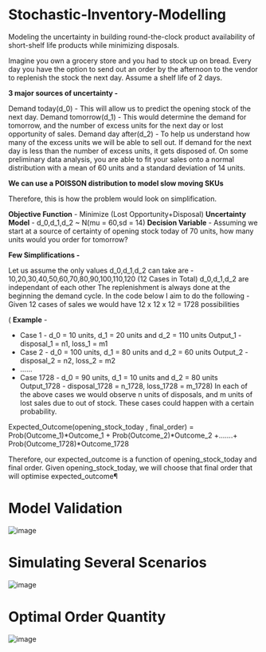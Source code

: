 # Stochastic-Inventory-Modelling
Modeling the uncertainty in building round-the-clock product availability of short-shelf life products while minimizing disposals.

Imagine you own a grocery store and you had to stock up on bread. Every day you have the option to send out an order by the afternoon to the vendor to replenish the stock the next day. Assume a shelf life of 2 days.

**3 major sources of uncertainty -**

Demand today(d_0) - This will allow us to predict the opening stock of the next day.
Demand tomorrow(d_1) - This would determine the demand for tomorrow, and the number of excess units for the next day or lost opportunity of sales.
Demand day after(d_2) - To help us understand how many of the excess units we will be able to sell out. If demand for the next day is less than the number of excess units, it gets disposed of.
On some preliminary data analysis, you are able to fit your sales onto a normal distribution with a mean of 60 units and a standard deviation of 14 units.

**We can use a POISSON distribution to model slow moving SKUs**

Therefore, this is how the problem would look on simplification.

**Objective Function** - Minimize (Lost Opportunity+Disposal)
**Uncertainty Model** - d_0,d_1,d_2 ~ N(mu = 60,sd = 14)
**Decision Variable** - Assuming we start at a source of certainty of opening stock today of 70 units, how many units would you order for tomorrow?

**Few Simplifications -**

Let us assume the only values d_0,d_1,d_2 can take are - 10,20,30,40,50,60,70,80,90,100,110,120 (12 Cases in Total)
d_0,d_1,d_2 are independant of each other
The replenishment is always done at the beginning the demand cycle.
In the code below I aim to do the following - Given 12 cases of sales we would have 12 x 12 x 12 = 1728 possibilities

( **Example** -

- Case 1 - d_0 = 10 units, d_1 = 20 units and d_2 = 110 units Output_1 - disposal_1 = n1, loss_1 = m1
- Case 2 - d_0 = 100 units, d_1 = 80 units and d_2 = 60 units Output_2 - disposal_2 = n2, loss_2 = m2
- ......
- Case 1728 - d_0 = 90 units, d_1 = 10 units and d_2 = 80 units Output_1728 - disposal_1728 = n_1728, loss_1728 = m_1728)
In each of the above cases we would observe n units of disposals, and m units of lost sales due to out of stock. These cases could happen with a certain probability.

Expected_Outcome(opening_stock_today , final_order)
= Prob(Outcome_1)*Outcome_1 + Prob(Outcome_2)*Outcome_2 +.......+ Prob(Outcome_1728)*Outcome_1728

Therefore, our expected_outcome is a function of opening_stock_today and final order. Given opening_stock_today, we will choose that final order that will optimise expected_outcome¶

# Model Validation 
![image](https://github.com/adelsakkir/Stochastic-Inventory-Modelling/assets/63802234/e12ed854-c789-4493-8edf-3f0a87a6e50b)

# Simulating Several Scenarios
![image](https://github.com/adelsakkir/Stochastic-Inventory-Modelling/assets/63802234/cfc1a76f-1ba0-4b07-8d03-f6a3401c6e9c)

# Optimal Order Quantity
![image](https://github.com/adelsakkir/Stochastic-Inventory-Modelling/assets/63802234/3bb6af79-fe2b-4a5e-bf15-b97c2cb1a1e4)


